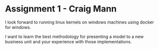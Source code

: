 # Assignment 1 - Craig Mann

I look forward to running linux kernels on windows machines using docker for windows.

I want to learn the best methodology for presenting a model to a new business unit and your experience with those implementations.
